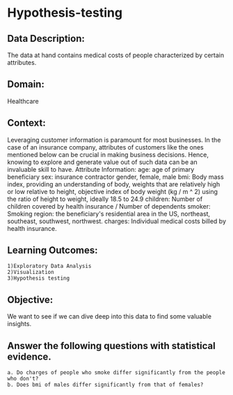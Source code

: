 # Hypothesis-testing
## Data Description:
The data at hand contains medical costs of people characterized by certain attributes.
## Domain:
Healthcare
## Context:
Leveraging customer information is paramount for most businesses. In the case of an insurance company, attributes of customers like the ones mentioned below can be crucial in making business decisions. Hence, knowing to explore and generate value out of such data can be an invaluable skill to have.
Attribute Information:
age: age of primary beneficiary
sex: insurance contractor gender, female, male
bmi: Body mass index, providing an understanding of body, weights that are relatively high or low relative to height, objective index of body weight (kg / m ^ 2) using the ratio of height to weight, ideally 18.5 to 24.9
children: Number of children covered by health insurance / Number of dependents
smoker: Smoking
region: the beneficiary's residential area in the US, northeast, southeast, southwest, northwest.
charges: Individual medical costs billed by health insurance.
## Learning Outcomes:
	1)Exploratory Data Analysis	
	2)Visualization	
	3)Hypothesis testing
## Objective:
We want to see if we can dive deep into this data to find some valuable insights.
## Answer the following questions with statistical evidence.
	a. Do charges of people who smoke differ significantly from the people who don't? 
	b. Does bmi of males differ significantly from that of females?
